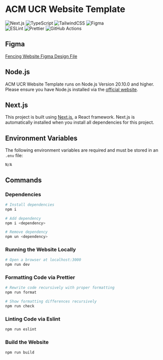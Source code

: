 # ACM UCR Website Template

![Next.js](https://img.shields.io/badge/next.js-000000?style=for-the-badge&logo=nextdotjs&logoColor=white)
![TypeScript](https://img.shields.io/badge/typescript-%23407ACC.svg?style=for-the-badge&logo=typescript&logoColor=white)
![TailwindCSS](https://img.shields.io/badge/tailwindcss-%2338B2AC.svg?style=for-the-badge&logo=tailwind-css&logoColor=white)
![Figma](https://img.shields.io/badge/figma-%23F24E1E.svg?style=for-the-badge&logo=figma&logoColor=white)
<br/>
![ESLint](https://img.shields.io/badge/ESLint-4B3263?style=for-the-badge&logo=eslint&logoColor=white)
![Prettier](https://img.shields.io/badge/prettier-1A2C34?style=for-the-badge&logo=prettier&logoColor=F7BA3E)
![GitHub Actions](https://img.shields.io/badge/GitHub_Actions-2088FF?style=for-the-badge&logo=github-actions&logoColor=white)

## Figma

[Fencing Website Figma Design File](<https://www.figma.com/design/8ZeXQoA0o5ZHfCO8KL5A0v/Fencing-Club-Website-(Copy)>)

## Node.js

ACM UCR Website Template runs on Node.js Version 20.10.0 and higher. Please ensure you have Node.js installed via the [official website](https://nodejs.org/en).

## Next.js

This project is built using [Next.js](https://nextjs.org), a React framework. Next.js is automatically installed when you install all dependencies for this project.

## Environment Variables

The following environment variables are required and must be stored in an `.env` file:

```env
N/A
```

## Commands

### Dependencies

```bash
# Install dependencies
npm i

# Add dependency
npm i <dependency>

# Remove dependency
npm un <dependency>
```

### Running the Website Locally

```bash
# Open a browser at localhost:3000
npm run dev
```

### Formatting Code via Prettier

```bash
# Rewrite code recursively with proper formatting
npm run format

# Show formatting differences recursively
npm run check
```

### Linting Code via Eslint

```bash
npm run eslint
```

### Build the Website

```bash
npm run build
```
